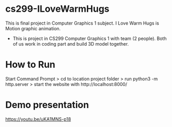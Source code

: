 # cs299-ILoveWarmHugs
 This is final project in Computer Graphics 1 subject. I Love Warm Hugs is Motion graphic animation.
  * This is project in CS299 Computer Graphics 1 with team (2 people). Both of us work in coding part and build 3D model together.
# How to Run
 Start Command Prompt > cd to location project folder > run python3 -m http.server > start the website with http://localhost:8000/
# Demo presentation
 https://youtu.be/uKA1MNS-p18
